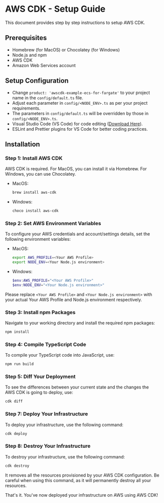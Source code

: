 # AWS CDK - Setup Guide

This document provides step by step instructions to setup AWS CDK.

## Prerequisites

- Homebrew (for MacOS) or Chocolatey (for Windows)
- Node.js and npm
- AWS CDK
- Amazon Web Services account

## Setup Configuration

- Change `product: 'awscdk-example-ecs-for-fargate'` to your project name in the `config/default.ts` file.
- Adjust each parameter in `config/<NODE_ENV>.ts` as per your project requirements.
- The parameters in `config/default.ts` will be overridden by those in `config/<NODE_ENV>.ts`.
- Visual Studio Code (VS Code) for code editing ([Download Here](https://code.visualstudio.com/download)).
- ESLint and Prettier plugins for VS Code for better coding practices.

## Installation

### Step 1: Install AWS CDK

AWS CDK is required. For MacOS, you can install it via Homebrew. For Windows, you can use Chocolatey.

- MacOS:

  ```bash
  brew install aws-cdk
  ```

- Windows:

  ```powershell
  choco install aws-cdk
  ```

### Step 2: Set AWS Environment Variables

To configure your AWS credentials and account/settings details, set the following environment variables:

- MacOS:

  ```bash
  export AWS_PROFILE=<Your AWS Profile>
  export NODE_ENV=<Your Node.js environment>
  ```

- Windows:

  ```powershell
  $env:AWS_PROFILE="<Your AWS Profile>"
  $env:NODE_ENV="<Your Node.js environment>"
  ```

Please replace `<Your AWS Profile>` and `<Your Node.js environment>` with your actual Your AWS Profile and Node.js environment respectively.

### Step 3: Install npm Packages

Navigate to your working directory and install the required npm packages:

```bash
npm install
```

### Step 4: Compile TypeScript Code

To compile your TypeScript code into JavaScript, use:

```bash
npm run build
```

### Step 5: Diff Your Deployment

To see the differences between your current state and the changes the AWS CDK is going to deploy, use:

```bash
cdk diff
```

### Step 7: Deploy Your Infrastructure

To deploy your infrastructure, use the following command:

```bash
cdk deploy
```

### Step 8: Destroy Your Infrastructure

To destroy your infrastructure, use the following command:

```bash
cdk destroy
```

It removes all the resources provisioned by your AWS CDK configuration. Be careful when using this command, as it will permanently destroy all your resources.

That's it. You've now deployed your infrastructure on AWS using AWS CDK!
